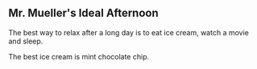 ## Mr. Mueller's Ideal Afternoon

The best way to relax after a long day is to eat ice cream, watch a movie and sleep.

The best ice cream is mint chocolate chip.